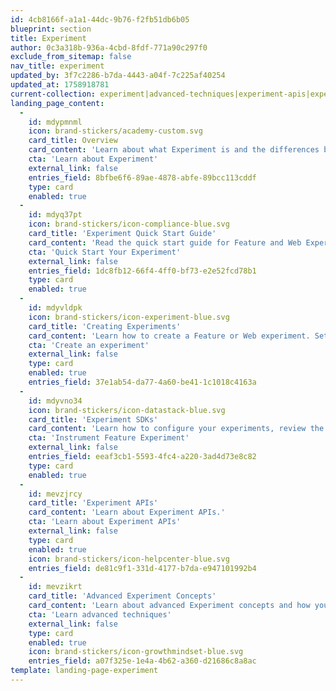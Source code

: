```yaml
---
id: 4cb8166f-a1a1-44dc-9b76-f2fb51db6b05
blueprint: section
title: Experiment
author: 0c3a318b-936a-4cbd-8fdf-771a90c297f0
exclude_from_sitemap: false
nav_title: experiment
updated_by: 3f7c2286-b7da-4443-a04f-7c225af40254
updated_at: 1758918781
current-collection: experiment|advanced-techniques|experiment-apis|experiment-results|experiment-sdks|experiment-theory|workflow|experiment_integrations|experiment_troubleshooting|under-the-hood|workflow|web_experiment
landing_page_content:
  -
    id: mdypmnml
    icon: brand-stickers/academy-custom.svg
    card_title: Overview
    card_content: 'Learn about what Experiment is and the differences between Feature Experiment and Web Experiment.'
    cta: 'Learn about Experiment'
    external_link: false
    entries_field: 8bfbe6f6-89ae-4878-abfe-89bcc113cddf
    type: card
    enabled: true
  -
    id: mdyq37pt
    icon: brand-stickers/icon-compliance-blue.svg
    card_title: 'Experiment Quick Start Guide'
    card_content: 'Read the quick start guide for Feature and Web Experiment!'
    cta: 'Quick Start Your Experiment'
    external_link: false
    entries_field: 1dc8fb12-66f4-4ff0-bf73-e2e52fcd78b1
    type: card
    enabled: true
  -
    id: mdyvldpk
    icon: brand-stickers/icon-experiment-blue.svg
    card_title: 'Creating Experiments'
    card_content: 'Learn how to create a Feature or Web experiment. Set your permissions, notifications, and delivery.'
    cta: 'Create an experiment'
    external_link: false
    type: card
    enabled: true
    entries_field: 37e1ab54-da77-4a60-be41-1c1018c4163a
  -
    id: mdyvno34
    icon: brand-stickers/icon-datastack-blue.svg
    card_title: 'Experiment SDKs'
    card_content: 'Learn how to configure your experiments, review the Experiment SDK and API documentation and more.'
    cta: 'Instrument Feature Experiment'
    external_link: false
    entries_field: eeaf3cb1-5593-4fc4-a220-3ad4d73e8c82
    type: card
    enabled: true
  -
    id: mevzjrcy
    card_title: 'Experiment APIs'
    card_content: 'Learn about Experiment APIs.'
    cta: 'Learn about Experiment APIs'
    external_link: false
    type: card
    enabled: true
    icon: brand-stickers/icon-helpcenter-blue.svg
    entries_field: de81c9f1-331d-4177-b7da-e947101992b4
  -
    id: mevzikrt
    card_title: 'Advanced Experiment Concepts'
    card_content: 'Learn about advanced Experiment concepts and how you can expand what Experiment does for you.'
    cta: 'Learn advanced techniques'
    external_link: false
    type: card
    enabled: true
    icon: brand-stickers/icon-growthmindset-blue.svg
    entries_field: a07f325e-1e4a-4b62-a360-d21686c8a8ac
template: landing-page-experiment
---
```

